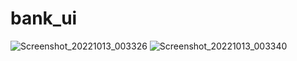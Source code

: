 # bank_ui

![Screenshot_20221013_003326](https://user-images.githubusercontent.com/31065758/195427644-8508913f-0771-42be-b230-e0b284503838.png)
![Screenshot_20221013_003340](https://user-images.githubusercontent.com/31065758/195427649-9be99b38-b5d2-489f-90e8-0be99caddd38.png)
